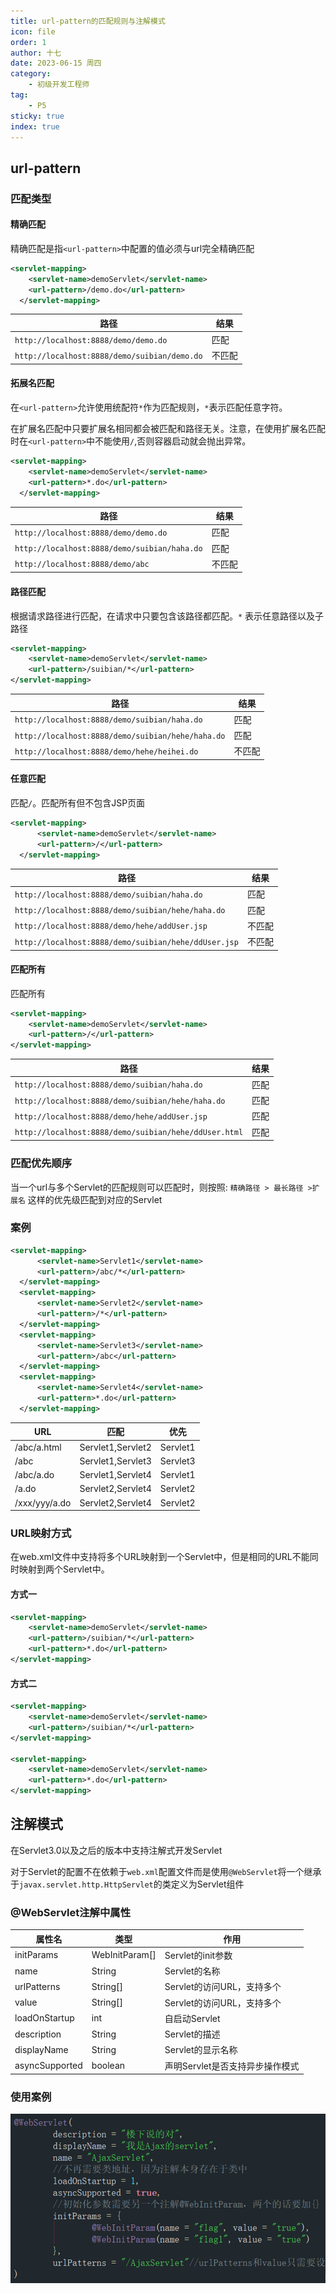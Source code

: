 ```yaml
---
title: url-pattern的匹配规则与注解模式
icon: file
order: 1
author: 十七
date: 2023-06-15 周四
category:
	- 初级开发工程师
tag:
	- P5
sticky: true
index: true
---
```



## url-pattern

### 匹配类型

#### 精确匹配

精确匹配是指`<url-pattern>`中配置的值必须与url完全精确匹配

```xml
<servlet-mapping>
    <servlet-name>demoServlet</servlet-name>
    <url-pattern>/demo.do</url-pattern>
  </servlet-mapping>
```

| 路径                                              | 结果      |
| ----------------------------------------------- | ------- |
| `http://localhost:8888/demo/demo.do`    | 匹配  |
|`http://localhost:8888/demo/suibian/demo.do` | 不匹配 |

#### 拓展名匹配

在`<url-pattern>`允许使用统配符`*`作为匹配规则，`*`表示匹配任意字符。

在扩展名匹配中只要扩展名相同都会被匹配和路径无关。注意，在使用扩展名匹配时在`<url-pattern>`中不能使用`/`,否则容器启动就会抛出异常。

```xml
<servlet-mapping>
    <servlet-name>demoServlet</servlet-name>
    <url-pattern>*.do</url-pattern>
  </servlet-mapping>
```

| 路径                                                   | 结果      |
| ---------------------------------------------------- | ------- |
| `http://localhost:8888/demo/demo.do `        | 匹配  |
| `http://localhost:8888/demo/suibian/haha.do` | 匹配  |
| `http://localhost:8888/demo/abc`                 | 不匹配 |

#### 路径匹配

根据请求路径进行匹配，在请求中只要包含该路径都匹配。`*` 表示任意路径以及子路径

```xml
<servlet-mapping>
	<servlet-name>demoServlet</servlet-name>
	<url-pattern>/suibian/*</url-pattern>
</servlet-mapping>
```

| 路径                                                   | 结果      |
| ---------------------------------------------------- | ------- |
| `http://localhost:8888/demo/suibian/haha.do ` | 匹配  |
| `http://localhost:8888/demo/suibian/hehe/haha.do` | 匹配  |
| `http://localhost:8888/demo/hehe/heihei.do`  | 不匹配 |

#### 任意匹配

匹配`/`。匹配所有但不包含JSP页面

```xml
<servlet-mapping>
      <servlet-name>demoServlet</servlet-name>
      <url-pattern>/</url-pattern>
  </servlet-mapping>
```

| 路径                                                      | 结果      |
| ------------------------------------------------------- | ------- |
| `http://localhost:8888/demo/suibian/haha.do`    | 匹配  |
| `http://localhost:8888/demo/suibian/hehe/haha.do`   | 匹配  |
| `http://localhost:8888/demo/hehe/addUser.jsp`    | 不匹配 |
| `http://localhost:8888/demo/suibian/hehe/ddUser.jsp`| 不匹配 |

#### 匹配所有

匹配所有

```xml
<servlet-mapping>
	<servlet-name>demoServlet</servlet-name>
	<url-pattern>/</url-pattern>
</servlet-mapping>
```

| 路径                                                       | 结果     |
| -------------------------------------------------------- | ------ |
| `http://localhost:8888/demo/suibian/haha.do`     | 匹配 |
| `http://localhost:8888/demo/suibian/hehe/haha.do`     | 匹配 |
| `http://localhost:8888/demo/hehe/addUser.jsp`         | 匹配 |
| `http://localhost:8888/demo/suibian/hehe/ddUser.html` | 匹配 |

### 匹配优先顺序

当一个url与多个Servlet的匹配规则可以匹配时，则按照: `精确路径 > 最长路径 >扩展名` 这样的优先级匹配到对应的Servlet

### 案例

```xml
<servlet-mapping>
      <servlet-name>Servlet1</servlet-name>
      <url-pattern>/abc/*</url-pattern>
  </servlet-mapping>
  <servlet-mapping>
      <servlet-name>Servlet2</servlet-name>
      <url-pattern>/*</url-pattern>
  </servlet-mapping>
  <servlet-mapping>
      <servlet-name>Servlet3</servlet-name>
      <url-pattern>/abc</url-pattern>
  </servlet-mapping>
  <servlet-mapping>
      <servlet-name>Servlet4</servlet-name>
      <url-pattern>*.do</url-pattern>
  </servlet-mapping>
```

| URL           | 匹配                | 优先       |
| ------------- | ----------------- | -------- |
| /abc/a.html   | Servlet1,Servlet2 | Servlet1 |
| /abc          | Servlet1,Servlet3 | Servlet3 |
| /abc/a.do     | Servlet1,Servlet4 | Servlet1 |
| /a.do         | Servlet2,Servlet4 | Servlet2 |
| /xxx/yyy/a.do | Servlet2,Servlet4 | Servlet2 |

### URL映射方式

在web.xml文件中支持将多个URL映射到一个Servlet中，但是相同的URL不能同时映射到两个Servlet中。

#### 方式一

```xml
<servlet-mapping>
	<servlet-name>demoServlet</servlet-name>
	<url-pattern>/suibian/*</url-pattern>
	<url-pattern>*.do</url-pattern>
</servlet-mapping>
```

#### 方式二

```xml
<servlet-mapping>
	<servlet-name>demoServlet</servlet-name>
	<url-pattern>/suibian/*</url-pattern>
</servlet-mapping>

<servlet-mapping>
	<servlet-name>demoServlet</servlet-name>
	<url-pattern>*.do</url-pattern>
</servlet-mapping>
```

## 注解模式

在Servlet3.0以及之后的版本中支持注解式开发Servlet

对于Servlet的配置不在依赖于`web.xml`配置文件而是使用`@WebServlet`将一个继承于`javax.servlet.http.HttpServlet`的类定义为Servlet组件

### @WebServlet注解中属性

| 属性名            | 类型              | 作用                  |
| -------------- | --------------- | ------------------- |
| initParams     | WebInitParam\[] | Servlet的init参数      |
| name           | String          | Servlet的名称          |
| urlPatterns    | String\[]       | Servlet的访问URL，支持多个  |
| value          | String\[]       | Servlet的访问URL，支持多个  |
| loadOnStartup  | int             | 自启动Servlet          |
| description    | String          | Servlet的描述          |
| displayName    | String          | Servlet的显示名称        |
| asyncSupported | boolean         | 声明Servlet是否支持异步操作模式 |

### 使用案例

![](./image/image_vMR_o1YjsI.png)

